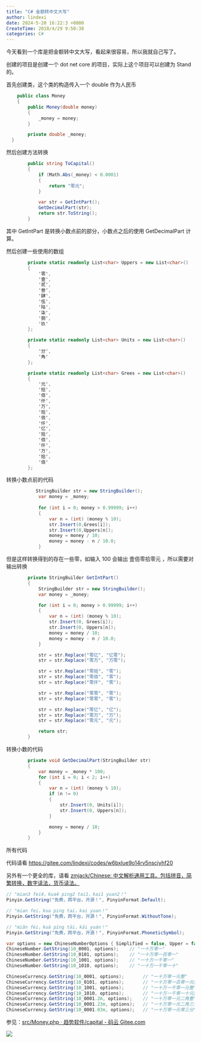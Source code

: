 ```yaml
---
title: "C# 金额转中文大写"
author: lindexi
date: 2024-5-20 16:22:3 +0800
CreateTime: 2018/4/29 9:50:38
categories: C#
---
```


今天看到一个库是把金额转中文大写，看起来很容易，所以我就自己写了。

<!--more-->


<!-- CreateTime:2018/4/29 9:50:38 -->


创建的项目是创建一个 dot net core 的项目，实际上这个项目可以创建为 Stand 的。

首先创建类，这个类的构造传入一个 double 作为人民币

```csharp
    public class Money
    {
        public Money(double money)
        {
            _money = money;
        }

        private double _money;
  }
```

然后创建方法转换

```csharp
        public string ToCapital()
        {
            if (Math.Abs(_money) < 0.0001)
            {
                return "零元";
            }

            var str = GetIntPart();
            GetDecimalPart(str);
            return str.ToString();
        }
```

其中 GetIntPart 是转换小数点前的部分，小数点之后的使用 GetDecimalPart 计算。

然后创建一些使用的数组

```csharp
        private static readonly List<char> Uppers = new List<char>()
        {
            '零',
            '壹',
            '贰',
            '叁',
            '肆',
            '伍',
            '陆',
            '柒',
            '捌',
            '玖'
        };

        private static readonly List<char> Units = new List<char>()
        {
            '分',
            '角'
        };

        private static readonly List<char> Grees = new List<char>()
        {
            '元',
            '拾',
            '佰',
            '仟',
            '万',
            '拾',
            '佰',
            '仟',
            '亿',
            '拾',
            '佰',
            '仟',
            '万',
            '拾',
            '佰'
        };
```

转换小数点前的代码

```csharp
           StringBuilder str = new StringBuilder();
            var money = _money;
        
            for (int i = 0; money > 0.99999; i++)
            {
                var n = (int) (money % 10);
                str.Insert(0,Grees[i]);
                str.Insert(0,Uppers[n]);
                money = money / 10;
                money = money - n / 10.0;
            }
```

但是这样转换得到的存在一些零，如输入 100 会输出 壹佰零拾零元 ，所以需要对输出转换

```csharp
        private StringBuilder GetIntPart()
        {
            StringBuilder str = new StringBuilder();
            var money = _money;

            for (int i = 0; money > 0.99999; i++)
            {
                var n = (int) (money % 10);
                str.Insert(0, Grees[i]);
                str.Insert(0, Uppers[n]);
                money = money / 10;
                money = money - n / 10.0;
            }

            str = str.Replace("零亿", "亿零");
            str = str.Replace("零万", "万零");

            str = str.Replace("零拾", "零");
            str = str.Replace("零佰", "零");
            str = str.Replace("零仟", "零");

            str = str.Replace("零零", "零");
            str = str.Replace("零零", "零");

            str = str.Replace("零亿", "亿");
            str = str.Replace("零万", "万");
            str = str.Replace("零元", "元");

            return str;
        }

```

转换小数的代码

```csharp
        private void GetDecimalPart(StringBuilder str)
        {
            var money = _money * 100;
            for (int i = 0; i < 2; i++)
            {
                var n = (int) (money % 10);
                if (n != 0)
                {
                    str.Insert(0, Units[i]);
                    str.Insert(0, Uppers[n]);
                }

                money = money / 10;
            }
        }

```

所有代码

<script src='https://gitee.com/lindexi/codes/w6bxlue9o14rv5nscjyhf20/widget_preview?title=Money'></script>

代码请看 https://gitee.com/lindexi/codes/w6bxlue9o14rv5nscjyhf20

另外有一个更全的库，请看 [zmjack/Chinese: 中文解析通用工具。包括拼音，简繁转换，数字读法，货币读法。](https://github.com/zmjack/Chinese )


```csharp
// "mian3 fei4，kua4 ping2 tai1，kai1 yuan2！"
Pinyin.GetString("免费，跨平台，开源！", PinyinFormat.Default);

// "mian fei，kua ping tai，kai yuan！"
Pinyin.GetString("免费，跨平台，开源！", PinyinFormat.WithoutTone);

// "miǎn fèi，kuà píng tāi，kāi yuán！"
Pinyin.GetString("免费，跨平台，开源！", PinyinFormat.PhoneticSymbol);

var options = new ChineseNumberOptions { Simplified = false, Upper = false };
ChineseNumber.GetString(10_0001, options);    // "一十万零一"
ChineseNumber.GetString(10_0101, options);    // "一十万零一百零一"
ChineseNumber.GetString(10_1001, options);    // "一十万一千零一"
ChineseNumber.GetString(10_1010, options);    // "一十万一千零一十"

ChineseCurrency.GetString(10_0001, options);       // "一十万零一元整"
ChineseCurrency.GetString(10_0101, options);       // "一十万零一百零一元整"
ChineseCurrency.GetString(10_1001, options);       // "一十万一千零一元整"
ChineseCurrency.GetString(10_1010, options);       // "一十万一千零一十元整"
ChineseCurrency.GetString(10_0001.2m, options);    // "一十万零一元二角整"
ChineseCurrency.GetString(10_0001.23m, options);   // "一十万零一元二角三分"
ChineseCurrency.GetString(10_0001.03m, options);   // "一十万零一元零三分"
```

参见：[src/Money.php · 趋势软件/capital - 码云 Gitee.com](https://gitee.com/trendsoftorg/capital/blob/master/src/Money.php )

![](https://i.loli.net/2018/04/08/5ac9ffa67477f.jpg)

